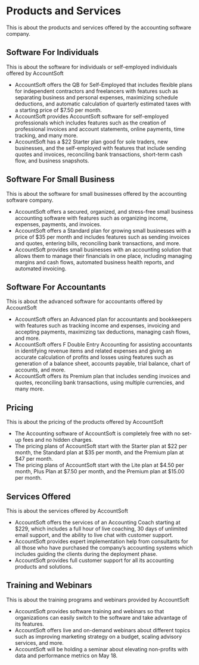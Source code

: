# Products and Services

This is about the products and services offered by the accounting software company.

## Software For Individuals

This is about the software for individuals or self-employed individuals offered by AccountSoft

- AccountSoft offers the QB for Self-Employed that includes flexible plans for independent contractors and freelancers with features such as separating business and personal expenses, maximizing schedule deductions, and automatic calculation of quarterly estimated taxes with a starting price of $7.50 per month.
- AccountSoft provides AccountSoft software for self-employed professionals which includes features such as the creation of professional invoices and account statements, online payments, time tracking, and many more.
- AccountSoft has a $22 Starter plan good for sole traders, new businesses, and the self-employed with features that include sending quotes and invoices, reconciling bank transactions, short-term cash flow, and business snapshots.

## Software For Small Business

This is about the software for small businesses offered by the accounting software company.

- AccountSoft offers a secured, organized, and stress-free small business accounting software with features such as organizing income, expenses, payments, and invoices.
- AccountSoft offers a Standard plan for growing small businesses with a price of $35 per month and includes features such as sending invoices and quotes, entering bills, reconciling bank transactions, and more.
- AccountSoft provides small businesses with an accounting solution that allows them to manage their financials in one place, including managing margins and cash flows, automated business health reports, and automated invoicing.

## Software For Accountants

This is about the advanced software for accountants offered by AccountSoft

- AccountSoft offers an Advanced plan for accountants and bookkeepers with features such as tracking income and expenses, invoicing and accepting payments, maximizing tax deductions, managing cash flows, and more.
- AccountSoft offers F Double Entry Accounting for assisting accountants in identifying revenue items and related expenses and giving an accurate calculation of profits and losses using features such as generation of a balance sheet, accounts payable, trial balance, chart of accounts, and more.
- AccountSoft offers its Premium plan that includes sending invoices and quotes, reconciling bank transactions, using multiple currencies, and many more.

## Pricing

This is about the pricing of the products offered by AccountSoft

- The Accounting software of AccountSoft is completely free with no set-up fees and no hidden charges.
- The pricing plans of AccountSoft start with the Starter plan at $22 per month, the Standard plan at $35 per month, and the Premium plan at $47 per month.
- The pricing plans of AccountSoft start with the Lite plan at $4.50 per month, Plus Plan at $7.50 per month, and the Premium plan at $15.00 per month.

## Services Offered

This is about the services offered by AccountSoft

- AccountSoft offers the services of an Accounting Coach starting at $229, which includes a full hour of live coaching, 30 days of unlimited email support, and the ability to live chat with customer support.
- AccountSoft provides expert implementation help from consultants for all those who have purchased the company’s accounting systems which includes guiding the clients during the deployment phase.
- AccountSoft provides full customer support for all its accounting products and solutions.

## Training and Webinars

This is about the training programs and webinars provided by AccountSoft

- AccountSoft provides software training and webinars so that organizations can easily switch to the software and take advantage of its features.
- AccountSoft offers live and on-demand webinars about different topics such as improving marketing strategy on a budget, scaling advisory services, and more.
- AccountSoft will be holding a seminar about elevating non-profits with data and performance metrics on May 18.